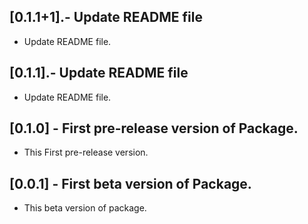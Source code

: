 ## [0.1.1+1].- Update README file

* Update README file.

## [0.1.1].- Update README file

* Update README file.

## [0.1.0] - First pre-release version of Package.

* This First pre-release version.

## [0.0.1] - First beta version of Package.

* This beta version of package.
